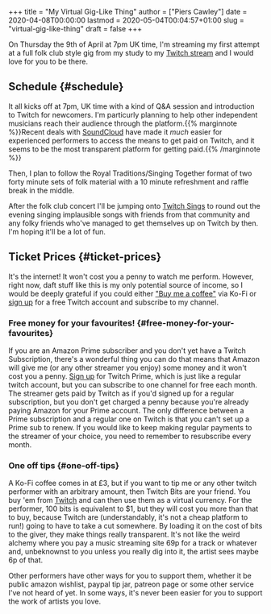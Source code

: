 +++
title = "My Virtual Gig-Like Thing"
author = ["Piers Cawley"]
date = 2020-04-08T00:00:00
lastmod = 2020-05-04T00:04:57+01:00
slug = "virtual-gig-like-thing"
draft = false
+++

On Thursday the 9th of April at 7pm UK time, I'm streaming my first attempt
at a  full folk club style gig from my study to my
[Twitch stream](https://twitch.tv/telear) and I would  love for you to be there.


## Schedule {#schedule}

It all kicks off at 7pm, UK time with a kind of Q&A session and
introduction to Twitch for newcomers. I'm particurly planning to help
other independent musicians reach their audience through the platform.{{% marginnote %}}Recent deals with [SoundCloud](https://soundcloud.com) have made it _much_ easier for experienced
performers to access the means to get paid on Twitch, and it seems to be
the most transparent platform for getting paid.{{% /marginnote %}}

Then, I plan to follow the Royal Traditions/Singing Together format of two
forty minute sets of folk material with a 10 minute refreshment and raffle
break in the middle.

After the folk club concert I'll be jumping onto [Twitch Sings](https://twitch.tv/sings/download/) to round out
the evening singing implausible songs with friends from that community and
any folky friends who've managed to get themselves up on Twitch by then. I'm
hoping it'll be a lot of fun.


## Ticket Prices {#ticket-prices}

It's the internet! It won't cost you a penny to watch me perform. However,
right now, daft stuff like this is my only potential source of income, so
I would be deeply grateful if you could either ["Buy me a coffee"](https://ko-fi.com/pdcawley) via Ko-Fi
or [sign up](https://twitch.tv/signup) for a free Twitch account and subscribe to my channel.


### Free money for your favourites! {#free-money-for-your-favourites}

If you are an Amazon Prime subscriber and you don't yet have a Twitch
Subscription, there's a wonderful thing you can do that means that Amazon
will give me (or any other streamer you enjoy) some money and it won't
cost you a penny. [Sign up](https://twitch.amazon.com/prime) for Twitch Prime, which is just like a regular
twitch account, but you can subscribe to one channel for free each month.
The streamer gets paid by Twitch as if you'd signed up for a regular
subscription, but you don't get charged a penny because you're already
paying Amazon for your Prime account. The only difference between a Prime
subscription and a regular one on Twitch is that you can't set up a Prime
sub to renew. If you would like to keep making regular payments to the
streamer of your choice, you need to remember to resubscribe every month.


### One off tips {#one-off-tips}

A Ko-Fi coffee comes in at £3, but if you want to tip me or any other
twitch performer with an arbitrary amount, then Twitch Bits are your
friend. You buy 'em from [Twitch](https://bits.twitch.tv/) and can then use them as a virtual
currency. For the performer, 100 bits is equivalent to $1, but they will
cost you more than that to buy, because Twitch are (understandably, it's
not a cheap platform to run!) going to have to take a cut somewhere. By
loading it on the cost of bits to the giver, they make things really
transparent. It's not like the weird alchemy where you pay a music
streaming site 69p for a track or whatever and, unbeknownst to you unless
you really dig into it, the artist sees maybe 6p of that.

Other performers have other ways for you to support them, whether it be
public amazon wishlist, paypal tip jar, patreon page or some other service
I've not heard of yet. In some ways, it's never been easier for you to
support the work of artists you love.
